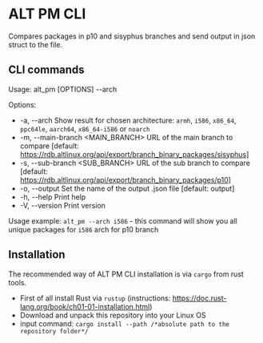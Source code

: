 # ALT PM CLI
Compares packages in p10 and sisyphus branches and send output in json struct to the file. 

## CLI commands
Usage: alt_pm [OPTIONS] --arch <ARCH>

Options:
*  -a, --arch <ARCH>                Show result for chosen architecture: `armh`, `i586`, `x86_64`, `ppc64le`, `aarch64`, `x86_64-i586` or `noarch`
*  -m, --main-branch <MAIN_BRANCH>  URL of the main branch to compare [default: https://rdb.altlinux.org/api/export/branch_binary_packages/sisyphus]
*  -s, --sub-branch <SUB_BRANCH>    URL of the sub branch to compare [default: https://rdb.altlinux.org/api/export/branch_binary_packages/p10]
*  -o, --output <OUTPUT>            Set the name of the output .json file [default: output]
*  -h, --help                       Print help
*  -V, --version                    Print version

Usage example: `alt_pm --arch i586` - this command will show you all unique packages for `i586` arch for p10 branch 

## Installation
The recommended way of ALT PM CLI installation is via `cargo` from rust tools. 

* First of all install Rust via `rustup` (instructions: https://doc.rust-lang.org/book/ch01-01-installation.html)
* Download and unpack this repository into your Linux OS
* input command: `cargo install --path /*absolute path to the repository folder*/`   